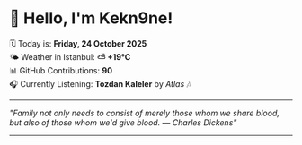 # 👋 Hello, I'm Kekn9ne!

🗓️ Today is: **Friday, 24 October 2025**  
🌤️ Weather in Istanbul: **⛅️  +19°C**  
📊 GitHub Contributions: **90**  
🎧 Currently Listening: **Tozdan Kaleler** by *Atlas* 🎶

---

_"Family not only needs to consist of merely those whom we share blood, but also of those whom we'd give blood. — *Charles Dickens*"_

---
